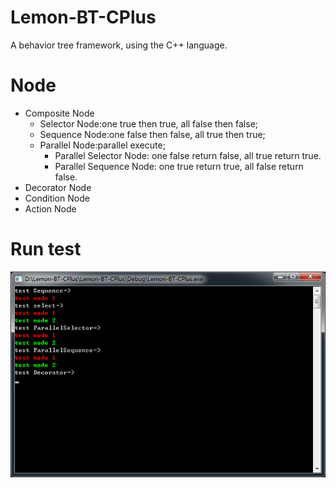 # Lemon-BT-CPlus
A behavior tree framework, using the C++ language.

# Node  
* Composite Node  
  * Selector Node:one true then true, all false then false;   
  * Sequence Node:one false then false, all true then true;   
  * Parallel Node:parallel execute;   
     * Parallel Selector Node: one false return false, all true return true.   
     * Parallel Sequence Node: one true return true, all false return false.   
* Decorator Node  
* Condition Node  
* Action Node  

# Run test        
![](https://github.com/onelei/Lemon-BT-CPlus/blob/master/ImgCache/test.png) 